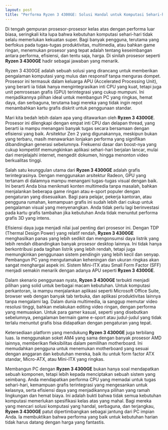 ```yaml
---
layout: post
title: "Performa Ryzen 3 4300GE: Solusi Handal untuk Komputasi Sehari-hari"
---
```


Di tengah gempuran prosesor-prosesor kelas atas dengan performa luar biasa, seringkali kita lupa bahwa kebutuhan komputasi sehari-hari tidak selalu memerlukan kekuatan super. Bagi banyak pengguna, terutama yang berfokus pada tugas-tugas produktivitas, multimedia, atau bahkan game ringan, menemukan prosesor yang tepat adalah tentang keseimbangan antara performa, efisiensi, dan tentu saja, harga. Di sinilah prosesor seperti **Ryzen 3 4300GE** hadir sebagai jawaban yang menarik.

Ryzen 3 4300GE adalah sebuah solusi yang dirancang untuk memberikan pengalaman komputasi yang mulus dan responsif tanpa menguras dompet. Prosesor ini termasuk dalam keluarga APU (Accelerated Processing Unit), yang berarti ia tidak hanya mengintegrasikan inti CPU yang kuat, tetapi juga unit pemrosesan grafis (GPU) terintegrasi yang cukup mumpuni. Ini menjadikannya pilihan ideal untuk membangun PC yang ringkas, hemat daya, dan serbaguna, terutama bagi mereka yang tidak ingin repot menambahkan kartu grafis diskrit untuk penggunaan standar.

Mari kita bedah lebih dalam apa yang ditawarkan oleh **Ryzen 3 4300GE**. Prosesor ini dilengkapi dengan empat inti CPU dan delapan thread, yang berarti ia mampu menangani banyak tugas secara bersamaan dengan efisiensi yang baik. Arsitektur Zen 2 yang digunakannya, meskipun bukan yang terbaru, masih menawarkan lonjakan performa yang signifikan dibandingkan generasi sebelumnya. Frekuensi dasar dan boost-nya yang cukup kompetitif memungkinkan aplikasi sehari-hari berjalan lancar, mulai dari menjelajahi internet, mengedit dokumen, hingga menonton video berkualitas tinggi.

Salah satu keunggulan utama dari **Ryzen 3 4300GE** adalah grafis terintegrasinya. Dengan menggunakan arsitektur Radeon, GPU yang tertanam di dalamnya mampu menangani tugas-tugas visual dengan baik. Ini berarti Anda bisa menikmati konten multimedia tanpa masalah, bahkan menjalankan beberapa game ringan atau e-sport populer dengan pengaturan yang disesuaikan. Bagi para pelajar, pekerja kantoran, atau pengguna rumahan, kemampuan grafis ini sudah lebih dari cukup untuk pengalaman visual yang menyenangkan. Anda tidak perlu lagi berinvestasi pada kartu grafis tambahan jika kebutuhan Anda tidak menuntut performa grafis 3D yang intens.

Efisiensi daya juga menjadi nilai jual penting dari prosesor ini. Dengan TDP (Thermal Design Power) yang relatif rendah, **Ryzen 3 4300GE** menghasilkan panas yang lebih sedikit dan mengonsumsi daya listrik yang lebih rendah dibandingkan banyak prosesor desktop lainnya. Ini tidak hanya berkontribusi pada tagihan listrik yang lebih rendah, tetapi juga memungkinkan penggunaan sistem pendingin yang lebih kecil dan senyap. Pembangun PC yang mengutamakan keheningan dan ukuran ringkas akan sangat menghargai aspek ini. Sistem Mini-ITX atau Small Form Factor (SFF) menjadi semakin menarik dengan adanya APU seperti **Ryzen 3 4300GE**.

Dalam skenario penggunaan nyata, **Ryzen 3 4300GE** terbukti menjadi pilihan yang solid untuk berbagai macam kebutuhan. Untuk komputasi perkantoran, ia mampu menjalankan aplikasi seperti Microsoft Office Suite, browser web dengan banyak tab terbuka, dan aplikasi produktivitas lainnya tanpa mengalami lag. Dalam dunia multimedia, ia sanggup memutar video resolusi tinggi, bahkan melakukan editing video ringan, dengan performa yang memuaskan. Untuk para gamer kasual, seperti yang disebutkan sebelumnya, pengalaman bermain game e-sport atau judul-judul yang tidak terlalu menuntut grafis bisa didapatkan dengan pengaturan yang tepat.

Ketersediaan platform yang mendukung **Ryzen 3 4300GE** juga terbilang luas. Ia menggunakan soket AM4 yang sama dengan banyak prosesor AMD lainnya, memberikan fleksibilitas dalam pemilihan motherboard. Ini memudahkan pengguna untuk menemukan motherboard yang sesuai dengan anggaran dan kebutuhan mereka, baik itu untuk form factor ATX standar, Micro-ATX, atau Mini-ITX yang ringkas.

Membangun PC dengan **Ryzen 3 4300GE** bukan hanya soal mendapatkan sebuah komponen, tetapi lebih kepada menciptakan sebuah sistem yang seimbang. Anda mendapatkan performa CPU yang memadai untuk tugas sehari-hari, kemampuan grafis terintegrasi yang mengesankan untuk kelasnya, serta efisiensi daya yang menjadikannya pilihan yang ramah lingkungan dan hemat biaya. Ini adalah bukti bahwa tidak semua kebutuhan komputasi memerlukan spesifikasi kelas atas yang mahal. Bagi mereka yang mencari solusi komputasi yang handal, serbaguna, dan terjangkau, **Ryzen 3 4300GE** patut dipertimbangkan sebagai jantung dari PC impian Anda. Ia membuktikan bahwa performa yang baik untuk kebutuhan harian tidak harus datang dengan harga yang fantastis.
